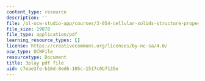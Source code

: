 ```yaml
---
content_type: resource
description: ''
file: /ol-ocw-studio-app/courses/3-054-cellular-solids-structure-properties-and-applications-spring-2015/c7eae3feb16d8ed6105c1517c0b7135e_ZWdDKll8qZc.pdf
file_size: 19878
file_type: application/pdf
learning_resource_types: []
license: https://creativecommons.org/licenses/by-nc-sa/4.0/
ocw_type: OCWFile
resourcetype: Document
title: 3play pdf file
uid: c7eae3fe-b16d-8ed6-105c-1517c0b7135e
---
```

